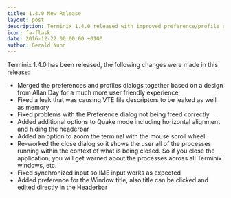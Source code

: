 ```yaml
---
title: 1.4.0 New Release
layout: post
description: Terminix 1.4.0 released with improved preference/profile dialog, new features and many bug fixes.
icon: fa-flask 
date: 2016-12-22 00:00:00 +0100
author: Gerald Nunn
---
```


Terminix 1.4.0 has been released, the following changes were made in this release:

* Merged the preferences and profiles dialogs together based on a design from Allan Day for a much more user friendly experience
* Fixed a leak that was causing VTE file descriptors to be leaked as well as memory
* Fixed problems with the Preference dialog not being freed correctly
* Added additional options to Quake mode including horizontal alignment and hiding the headerbar
* Added an option to zoom the terminal with the mouse scroll wheel
* Re-worked the close dialog so it shows the user all of the processes running within the context of what is being closed. So if you close the application, you will get warned about the processes across all Terminix windows, etc.
* Fixed synchronized input so IME input works as expected
* Added preference for the Window title, also title can be clicked and edited directly in the Headerbar